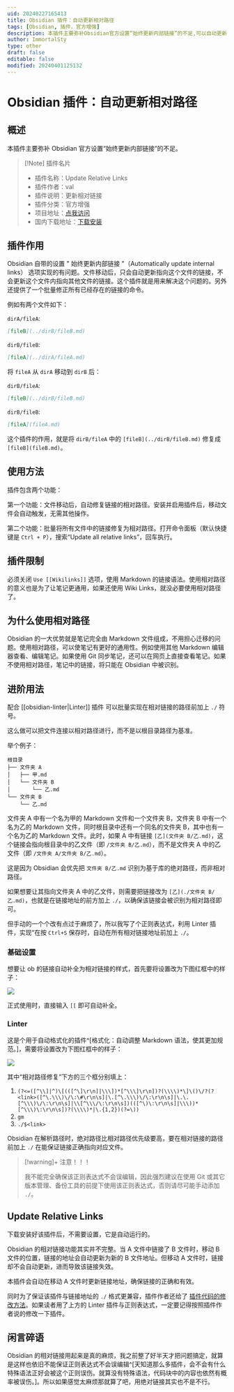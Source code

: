 ```yaml
---
uid: 20240227165413
title: Obsidian 插件：自动更新相对路径
tags: [Obsidian, 插件，官方增强]
description: 本插件主要弥补Obsidian官方设置“始终更新内部链接”的不足,可以自动更新相对路径
author: ImmortalSty
type: other
draft: false
editable: false
modified: 20240401125132
---
```


# Obsidian 插件：自动更新相对路径

## 概述

本插件主要弥补 Obsidian 官方设置“始终更新内部链接”的不足。

> [!Note] 插件名片
>
> -   插件名称：Update Relative Links
> -   插件作者：val
> -   插件说明：更新相对链接
> -   插件分类：官方增强
> -   项目地址：[点我访问](https://github.com/val3344/obsidian-update-relative-links)
> -   国内下载地址：[下载安装](https://pkmer.cn/products/plugin/pluginMarket/?update-relative-links)

## 插件作用

Obsidian 自带的设置 " 始终更新内部链接 "（Automatically update internal links） 选项实现的有问题。文件移动后，只会自动更新指向这个文件的链接，不会更新这个文件内指向其他文件的链接。这个插件就是用来解决这个问题的。另外还提供了一个批量修正所有已经存在的链接的命令。

例如有两个文件如下：

`dirA/fileA`:

```markdown
[fileB](../dirB/fileB.md)
```

`dirB/fileB`:

```markdown
[fileA](../dirA/fileA.md)
```

将 `fileA` 从 `dirA` 移动到 `dirB` 后：

`dirB/fileA`:

```markdown
[fileB](../dirB/fileB.md)
```

`dirB/fileB`:

```markdown
[fileA](fileA.md)
```

这个插件的作用，就是将 `dirB/fileA` 中的 `[fileB](../dirB/fileB.md)` 修复成 `[fileB](fileB.md)`。

## 使用方法

插件包含两个功能：

第一个功能：文件移动后，自动修复链接的相对路径。安装并启用插件后，移动文件会自动触发，无需其他操作。

第二个功能：批量将所有文件中的链接修复为相对路径。打开命令面板（默认快捷键是 `Ctrl + P`），搜索“Update all relative links”，回车执行。

## 插件限制

必须关闭 `Use [[Wikilinks]]` 选项，使用 Markdown 的链接语法。使用相对路径的意义也是为了让笔记更通用，如果还使用 Wiki Links，就没必要使用相对路径了。

## 为什么使用相对路径

Obsidian 的一大优势就是笔记完全由 Markdown 文件组成，不用担心迁移的问题。使用相对路径，可以使笔记有更好的通用性。例如使用其他 Markdown 编辑器查看、编辑笔记。如果使用 Git 同步笔记，还可以在网页上直接查看笔记。如果不使用相对路径，笔记中的链接，将只能在 Obsidian 中被识别。

## 进阶用法

配合 [[obsidian-linter|Linter]] 插件 可以批量实现在相对链接的路径前加上 `./` 符号。

这么做可以把文件连接以相对路径进行，而不是以根目录路径为基准。

举个例子：

```
根目录
├── 文件夹 A
│   ├── 甲.md
│   └── 文件夹 B
│       └── 乙.md
└── 文件夹 B
    └── 乙.md
```

文件夹 A 中有一个名为甲的 Markdown 文件和一个文件夹 B，文件夹 B 中有一个名为乙的 Markdown 文件，同时根目录中还有一个同名的文件夹 B，其中也有一个名为乙的 Markdown 文件。此时，如果 A 中有链接 `[乙](文件夹 B/乙.md)`，这个链接会指向根目录中的乙文件（即 `/文件夹 B/乙.md`），而不是文件夹 A 中的乙文件（即 `/文件夹 A/文件夹 B/乙.md`）。

这是因为 Obsidian 会优先把 `文件夹 B/乙.md` 识别为基于库的绝对路径，而非相对路径。

如果想要让其指向文件夹 A 中的乙文件，则需要把链接改为 `[乙](./文件夹 B/乙.md)`，也就是在链接地址的前方加上 `./`，以确保该链接会被识别为相对路径即可。

但手动的一个个改有点过于麻烦了，所以我写了个正则表达式，利用 Linter 插件，实现“在按 `Ctrl+S` 保存时，自动在所有相对链接地址前加上 `./`。

### 基础设置

想要让 ob 的链接自动补全为相对链接的样式，首先要将设置改为下图红框中的样子：

![](https://cdn.pkmer.cn/images/202402271703835.png!pkmer)

正式使用时，直接输入 `[[` 即可自动补全。

### Linter

这是个用于自动格式化的插件^[格式化：自动调整 Markdown 语法，使其更加规范。]，需要将设置改为下图红框中的样子：

![](https://cdn.pkmer.cn/images/202402271703836.png!pkmer)

其中“相对路径修复”下方的三个框分别填上：

1. `(?<=([^\\]|^)\[(([^\]\r\n]|\\\])*[^\\\]\r\n])?(\\\\)*\]\()\/?(?<link>([^\.\\\)\/\:\#\r\n\s]|\.[^\.\\\)\/\:\r\n\s]|\.\.[^\\\)\/\:\r\n\s]|\\[^\\\/\:\r\n\s])(([^\)\:\r\n\s]|\\\))*[^\\\)\:\r\n\s])?(\\\\)*|\.{1,2})(?=\))`
2. `gm`
3. `./$<link>`

Obsidian 在解析路径时，绝对路径比相对路径优先级要高，要在相对链接的路径前加上 `./` 在能保证链接正确指向对应文件。

> [!warning]+ 注意！！！
>
> 我不能完全确保该正则表达式不会误编辑，因此强烈建议在使用 Git 或其它版本管理、备份工具的前提下使用该正则表达式，否则请尽可能手动添加 `./`。

## Update Relative Links

下载安装好该插件后，不需要设置，它是自动运行的。

Obsidian 的相对链接功能其实并不完整。当 A 文件中链接了 B 文件时，移动 B 文件的位置，链接的地址会自动更新为新的 B 文件地址。但移动 A 文件时，链接却不会自动更新，进而导致该链接失效。

本插件会自动在移动 A 文件时更新链接地址，确保链接的正确和有效。

同时为了保证该插件与链接地址的 `./` 格式更兼容，插件作者还给了 [插件代码的修改方法](https://github.com/val3344/obsidian-update-relative-links/issues/6)。如果读者用了上方的 Linter 插件与正则表达式，一定要记得按照插件作者说的修改一下插件。

## 闲言碎语

Obsidian 的相对链接用起来是真的麻烦，我之前整了好半天才把问题搞定，就算是这样也依旧不能保证正则表达式不会误编辑^[天知道那么多插件，会不会有什么特殊语法正好会被这个正则误伤。就算没有特殊语法，代码块中的内容也依然有概率被误伤。]。所以如果感觉太麻烦那就算了吧，用绝对链接其实也不是不行。
